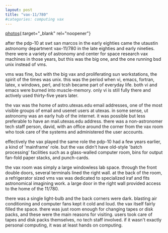 ```yaml
---
layout: post
title: "vax-11/780"
#categories: computing vax
---
```

[photos](https://photos.app.goo.gl/rL5NTL2iFomFjedM6){:target="_blank" rel="noopener"}

after the pdp-10 at swt san marcos in the early eighties came the utaustin astronomy department vax-11/780 in the late eighties and early nineties. there were a variety of astronomy and center for space research vax machines in those years, but this was the big one, and the one running bsd unix instead of vms. 

vms was fine, but with the big vax and proliferating sun workstations, the spirit of the times was unix. this was the period when vi, emacs, fortran, latex, x windows, perl, and tcsh became part of everyday life. both vi and emacs were burned into muscle-memory. only vi is still fully there and actively used thirty-five years later.

the vax was the home of astro.utexas.edu email addresses, one of the most visible groups of email and usenet users at utexas. in some sense, ut astronomy was an early hub of the internet. it was possible but less preferable to have an mail.utexas.edu address. there was a non-astronomer tech staff person, david, with an office around the corner from the vax room who took care of the systems and administered the user accounts.

effectively the vax played the same role the pdp-10 had a few years earlier, a kind of 'mainframe' role. but the vax didn't have old-style 'batch processing' facilities such as a glass-walled computer room, bins for output fan-fold paper stacks, and punch-cards.

the vax room was simply a large windowless lab space. through the front double doors, several terminals lined the right wall. at the back of the room, a refrigerator sized vms vax was dedicated to specialized iraf and fits astronomical imagining work. a large door in the right wall provided access to the home of the 11/780. 

there was a single light-bulb and the back corners were dark. blasting air conditioning and computer fans kept it cold and loud. the vax itself fairly filled the space. there was just room enough for changing tapes or disk packs, and these were the main reasons for visiting. users took care of tapes and disk packs themselves, no tech staff involved. if it wasn't exactly personal computing, it was at least hands on computing. 
